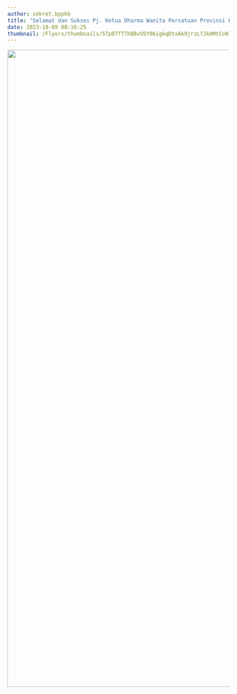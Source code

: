 ```yaml
---
author: sekret.bppkb
title: "Selamat dan Sukses Pj. Ketua Dharma Wanita Persatuan Provinsi Kalbar"
date: 2023-10-09 08:16:25
thumbnail: /Flyers/thumbnails/5TpD7TT7hBBvU5Y06igkqDtxAk9jrzLfJkHMtCoN.png
---
```

<p><img src="/images/rGGTKfpR6BmBeys9w7Sd.png" alt="" width="1152" height="1441" /></p>